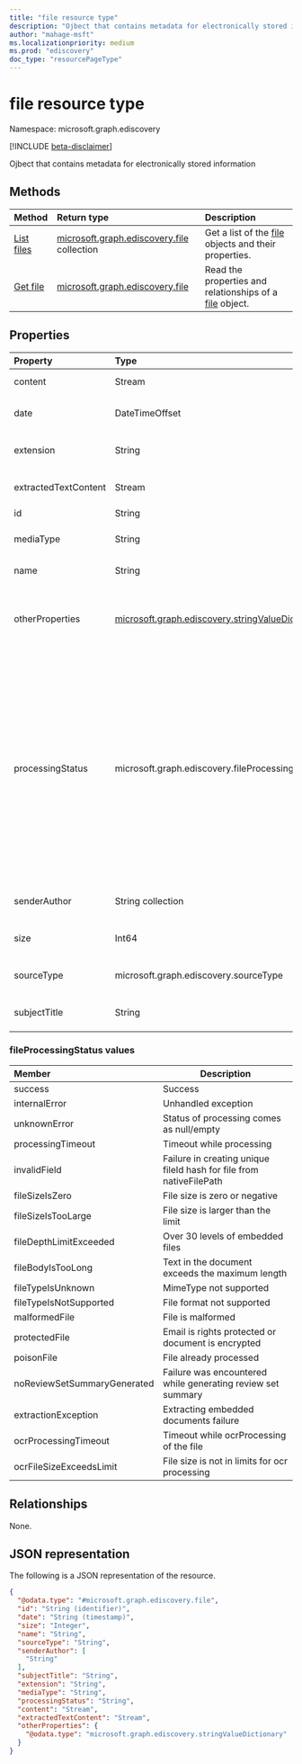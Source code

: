 ```yaml
---
title: "file resource type"
description: "Ojbect that contains metadata for electronically stored information"
author: "mahage-msft"
ms.localizationpriority: medium
ms.prod: "ediscovery"
doc_type: "resourcePageType"
---
```


# file resource type

Namespace: microsoft.graph.ediscovery

[!INCLUDE [beta-disclaimer](../../includes/beta-disclaimer.md)]

Ojbect that contains metadata for electronically stored information

## Methods
|Method|Return type|Description|
|:---|:---|:---|
|[List files](../api/ediscovery-reviewset-list-files.md)|[microsoft.graph.ediscovery.file](../resources/ediscovery-file.md) collection|Get a list of the [file](../resources/ediscovery-file.md) objects and their properties.|
|[Get file](../api/ediscovery-file-get.md)|[microsoft.graph.ediscovery.file](../resources/ediscovery-file.md)|Read the properties and relationships of a [file](../resources/ediscovery-file.md) object.|

## Properties
|Property|Type|Description|
|:---|:---|:---|
|content|Stream                                     | The content stream of the original file.|
|date|DateTimeOffset                                | See `date` at [Document metadata fields in Advanced eDiscovery](/microsoft-365/compliance/document-metadata-fields-in-advanced-ediscovery)|
|extension|String                                   | See `InputFileExtension` at [Document metadata fields in Advanced eDiscovery](/microsoft-365/compliance/document-metadata-fields-in-advanced-ediscovery)|
|extractedTextContent|Stream                        | See `Content` at [Document metadata fields in Advanced eDiscovery](/microsoft-365/compliance/document-metadata-fields-in-advanced-ediscovery)|
|id|String                                          | File unique identifier. |
|mediaType|String                                   | See `Extracted content type` at [Document metadata fields in Advanced eDiscovery](/microsoft-365/compliance/document-metadata-fields-in-advanced-ediscovery)|
|name|String                                        | File name or subject in case of email. |
|otherProperties|[microsoft.graph.ediscovery.stringValueDictionary](../resources/ediscovery-stringvaluedictionary.md)| Bag of additional properties of the file like to, from, Bcc, created date, etc.  For the full list of supported fields, see [Document metadata fields in Advanced eDiscovery](/microsoft-365/compliance/document-metadata-fields-in-advanced-ediscovery)|
|processingStatus|microsoft.graph.ediscovery.fileProcessingStatus  | Processing status after the item was added to a review set. The possible values are: `success`, `internalError`, `unknownError`, `processingTimeout`, `invalidField`, `fileSizeIsZero`, `fileSizeIsTooLarge`, `fileDepthLimitExceeded`, `fileBodyIsTooLong`, `fileTypeIsUnknown`, `fileTypeIsNotSupported`, `malformedFile`, `protectedFile`, `poisonFile`, `noReviewSetSummaryGenerated`, `extractionException`, `ocrProcessingTimeout`, `ocrFileSizeExceedsLimit`, `unknownFutureValue`.|
|senderAuthor|String collection                     | See `SenderAuthor` at [Document metadata fields in Advanced eDiscovery](/microsoft-365/compliance/document-metadata-fields-in-advanced-ediscovery)|
|size|Int64                                         | See `Size` at [Document metadata fields in Advanced eDiscovery](/microsoft-365/compliance/document-metadata-fields-in-advanced-ediscovery)|
|sourceType|microsoft.graph.ediscovery.sourceType   | The original source of the content. The possible values are: `mailbox`, `site`.|
|subjectTitle|String                                | See `SubjectTitle` at [Document metadata fields in Advanced eDiscovery](/microsoft-365/compliance/document-metadata-fields-in-advanced-ediscovery)|

### fileProcessingStatus values

|Member|Description|
|:----|-----------|
| success                       | Success                                                               |
| internalError                 | Unhandled exception                                                   |
| unknownError                  | Status of processing comes as null/empty                              |
| processingTimeout             | Timeout while processing                                              |
| invalidField                  | Failure in creating unique fileId hash for file from nativeFilePath   |
| fileSizeIsZero                | File size is zero or negative                                         |
| fileSizeIsTooLarge            | File size is larger than the limit                                    |
| fileDepthLimitExceeded        | Over 30 levels of embedded files                                      |
| fileBodyIsTooLong             | Text in the document exceeds the maximum length                       |
| fileTypeIsUnknown             | MimeType not supported                                                |
| fileTypeIsNotSupported        | File format not supported                                             |
| malformedFile                 | File is malformed                                                     |
| protectedFile                 | Email is rights protected or document is encrypted                    |
| poisonFile                    | File already processed                                                |
| noReviewSetSummaryGenerated   | Failure was encountered while generating review set summary           |
| extractionException           | Extracting embedded documents failure                                 |
| ocrProcessingTimeout          | Timeout while ocrProcessing of the file                               |
| ocrFileSizeExceedsLimit       | File size is not in limits for ocr processing                         |

## Relationships

None.

## JSON representation

The following is a JSON representation of the resource.
<!-- {
  "blockType": "resource",
  "keyProperty": "id",
  "@odata.type": "microsoft.graph.ediscovery.file",
  "openType": false
}
-->

``` json
{
  "@odata.type": "#microsoft.graph.ediscovery.file",
  "id": "String (identifier)",
  "date": "String (timestamp)",
  "size": "Integer",
  "name": "String",
  "sourceType": "String",
  "senderAuthor": [
    "String"
  ],
  "subjectTitle": "String",
  "extension": "String",
  "mediaType": "String",
  "processingStatus": "String",
  "content": "Stream",
  "extractedTextContent": "Stream",
  "otherProperties": {
    "@odata.type": "microsoft.graph.ediscovery.stringValueDictionary"
  }
}
```
